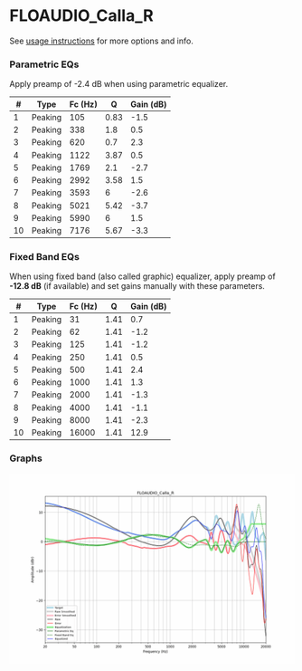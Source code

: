 # FLOAUDIO_Calla_R
See [usage instructions](https://github.com/jaakkopasanen/AutoEq#usage) for more options and info.

### Parametric EQs
Apply preamp of -2.4 dB when using parametric equalizer.

|   # | Type    |   Fc (Hz) |    Q |   Gain (dB) |
|-----|---------|-----------|------|-------------|
|   1 | Peaking |       105 | 0.83 |        -1.5 |
|   2 | Peaking |       338 | 1.8  |         0.5 |
|   3 | Peaking |       620 | 0.7  |         2.3 |
|   4 | Peaking |      1122 | 3.87 |         0.5 |
|   5 | Peaking |      1769 | 2.1  |        -2.7 |
|   6 | Peaking |      2992 | 3.58 |         1.5 |
|   7 | Peaking |      3593 | 6    |        -2.6 |
|   8 | Peaking |      5021 | 5.42 |        -3.7 |
|   9 | Peaking |      5990 | 6    |         1.5 |
|  10 | Peaking |      7176 | 5.67 |        -3.3 |

### Fixed Band EQs
When using fixed band (also called graphic) equalizer, apply preamp of **-12.8 dB** (if available) and set gains manually with these parameters.

|   # | Type    |   Fc (Hz) |    Q |   Gain (dB) |
|-----|---------|-----------|------|-------------|
|   1 | Peaking |        31 | 1.41 |         0.7 |
|   2 | Peaking |        62 | 1.41 |        -1.2 |
|   3 | Peaking |       125 | 1.41 |        -1.2 |
|   4 | Peaking |       250 | 1.41 |         0.5 |
|   5 | Peaking |       500 | 1.41 |         2.4 |
|   6 | Peaking |      1000 | 1.41 |         1.3 |
|   7 | Peaking |      2000 | 1.41 |        -1.3 |
|   8 | Peaking |      4000 | 1.41 |        -1.1 |
|   9 | Peaking |      8000 | 1.41 |        -2.3 |
|  10 | Peaking |     16000 | 1.41 |        12.9 |

### Graphs
![](./FLOAUDIO_Calla_R.png)
